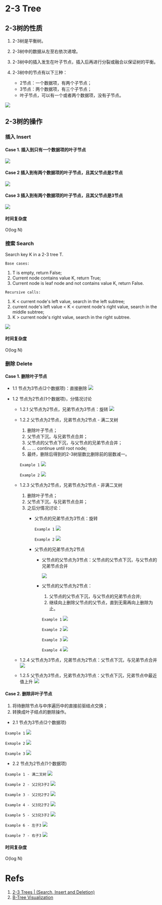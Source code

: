 # 2-3 Tree

## 2-3树的性质

1. 2-3树是平衡树。

2. 2-3树中的数据从左至右依次递增。

3. 2-3树中的插入发生在叶子节点，插入后再进行分裂或融合以保证树的平衡。

4. 2-3树中的节点有以下三种：

    * 2节点：一个数据项，有两个子节点；
    * 3节点：两个数据项，有三个子节点；
    * 叶子节点，可以有一个或者两个数据项，没有子节点。

![](imgs/img1.png)

## 2-3树的操作

### 插入 Insert

#### Case 1. 插入到只有一个数据项的叶子节点

![](imgs/img2.png)

#### Case 2 插入到有两个数据项的叶子节点，且其父节点是2节点

![](imgs/img3.png)

#### Case 3 插入到有两个数据项的叶子节点，且其父节点是3节点

![](imgs/img4.png)

#### 时间复杂度

O(log N)

### 搜索 Search

Search key K in a 2-3 tree T.

`Base cases:`

1. T is empty, return False;
2. Current node contains value K, return True;
3. Current node is leaf node and not contains value K, return False.

`Recursive calls:`

1. K < current node's left value, search in the left subtree;
2. current node's left value < K < current node's right value, search in the middle subtree;
3. K > current node's right value, search in the right subtree.

![](imgs/img5.png)

#### 时间复杂度

O(log N)

### 删除 Delete

#### Case 1. 删除叶子节点

* 1.1 节点为3节点(2个数据项)：直接删除
  ![](imgs/img6.png)

* 1.2 节点为2节点(1个数据项)，分情况讨论
    * 1.2.1 父节点为2节点，兄弟节点为3节点：旋转
      ![](imgs/img7.png)

    * 1.2.2 父节点为2节点，兄弟节点为2节点 - 满二叉树
        1. 删除叶子节点；
        2. 父节点下沉，与兄弟节点合并；
        3. 父节点的父节点下沉，与父节点的兄弟节点合并；
        4. ... ... continue until root node;
        5. 最终，删除后得到的2-3树层数比删除前的层数减一。

      `Example 1`
      ![](imgs/img8.png)

      `Example 2`
      ![](imgs/img9.png)

    * 1.2.3 父节点为2节点，兄弟节点为2节点 - 非满二叉树
        1. 删除叶子节点；
        2. 父节点下沉，与兄弟节点合并；
        3. 之后分情况讨论：
            * 父节点的兄弟节点为3节点：旋转

              `Example 1`
              ![](imgs/img22.png)

              `Example 2`
              ![](imgs/img23.png)

            * 父节点的兄弟节点为2节点
                * 父节点的父节点为3节点：父节点的父节点下沉，与父节点的兄弟节点合并

                  ![](imgs/img24.png)

                * 父节点的父节点为2节点：
                    1. 父节点的父节点下沉，与父节点的兄弟节点合并;
                    2. 继续向上删除父节点的父节点，直到无需再向上删除为止。

                  `Example 1`
                  ![](imgs/img25.png)

                  `Example 2`
                  ![](imgs/img26.png)

                  `Example 3`
                  ![](imgs/img27.png)

                  `Example 4`
                  ![](imgs/img28.png)

    * 1.2.4 父节点为3节点，兄弟节点为2节点：父节点下沉，与兄弟节点合并
      ![](imgs/img10.png)

    * 1.2.5 父节点为3节点，兄弟节点为3节点：父节点下沉，兄弟节点中最近值上升
      ![](imgs/img11.png)

#### Case 2. 删除非叶子节点

1. 将待删除节点与中序遍历中的直接前驱结点交换；
2. 转换成叶子结点的删除操作。

* 2.1 节点为3节点(2个数据项)

`Example 1`
![](imgs/img12.png)

`Exmaple 2`
![](imgs/img13.png)

`Example 3`
![](imgs/img14.png)

* 2.2 节点为2节点(1个数据项)

`Example 1 - 满二叉树`
![](imgs/img15.png)

`Example 2 - 父2兄3子2`
![](imgs/img16.png)

`Example 3 - 父2兄2子2`
![](imgs/img17.png)

`Example 4 - 父3兄2子2`
![](imgs/img18.png)

`Example 5 - 父3兄3子2`
![](imgs/img19.png)

`Example 6 - 左子3`
![](imgs/img20.png)

`Example 7 - 右子3`
![](imgs/img21.png)

#### 时间复杂度

O(log N)

# Refs

1. [2-3 Trees | (Search, Insert and Deletion)](https://www.geeksforgeeks.org/2-3-trees-search-and-insert/)
2. [B-Tree Visualization](https://www.cs.usfca.edu/~galles/visualization/BTree.html)